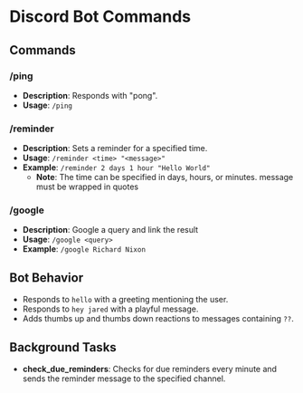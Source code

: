# Discord Bot Commands

## Commands

### /ping
- **Description**: Responds with "pong".
- **Usage**: `/ping`

### /reminder
- **Description**: Sets a reminder for a specified time.
- **Usage**: `/reminder <time> "<message>"`
- **Example**: `/reminder 2 days 1 hour "Hello World"`
  - **Note**: The time can be specified in days, hours, or minutes. message must be wrapped in quotes

### /google
- **Description**: Google a query and link the result
- **Usage**: `/google <query>`
- **Example**: `/google Richard Nixon`

## Bot Behavior
- Responds to `hello` with a greeting mentioning the user.
- Responds to `hey jared` with a playful message.
- Adds thumbs up and thumbs down reactions to messages containing `??`.

## Background Tasks
- **check_due_reminders**: Checks for due reminders every minute and sends the reminder message to the specified channel.
